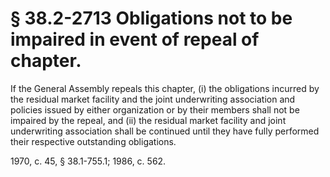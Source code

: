 # § 38.2-2713 Obligations not to be impaired in event of repeal of chapter.

<p>If the General Assembly repeals this chapter, (i) the obligations incurred by the residual market facility and the joint underwriting association and policies issued by either organization or by their members shall not be impaired by the repeal, and (ii) the residual market facility and joint underwriting association shall be continued until they have fully performed their respective outstanding obligations.</p><p>1970, c. 45, § 38.1-755.1; 1986, c. 562.</p>